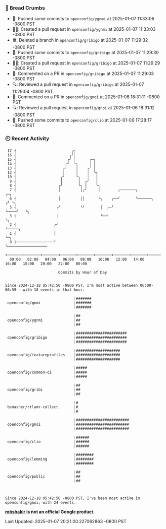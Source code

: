 ### 🍞 Bread Crumbs

 * 🚢: Pushed some commits to `openconfig/ygnmi` at 2025-01-07 11:33:06 -0800 PST
 * ✍🏼: Created a pull request in `openconfig/ygnmi` at 2025-01-07 11:33:03 -0800 PST
 * 🗑: Deleted a branch in `openconfig/gribigo` at 2025-01-07 11:29:32 -0800 PST
 * 🚢: Pushed some commits to `openconfig/gribigo` at 2025-01-07 11:29:30 -0800 PST
 * ✍🏼: Created a pull request in `openconfig/gribigo` at 2025-01-07 11:29:29 -0800 PST
 * 💬: Commented on a PR in  `openconfig/gribigo` at 2025-01-07 11:29:03 -0800 PST
 * 🔍: Reviewed a pull request in  `openconfig/gribigo` at 2025-01-07 11:29:04 -0800 PST
 * 💬: Commented on a PR in  `openconfig/gnoi` at 2025-01-06 18:31:11 -0800 PST
 * 🔍: Reviewed a pull request in  `openconfig/gnoi` at 2025-01-06 18:31:12 -0800 PST
 * 🚢: Pushed some commits to `openconfig/clio` at 2025-01-06 17:28:17 -0800 PST

### 🕘 Recent Activity
```
 17 ┼                         ╭╮
 16 ┤                        ╭╯│
 15 ┤                       ╭╯ │      ╭─╮
 14 ┤                      ╭╯  ╰╮     │ │
 13 ┤                     ╭╯    │    ╭╯ │
 12 ┤                     │     │    │  ╰╮
 10 ┤                    ╭╯     ╰╮   │   │
  9 ┤                    │       │  ╭╯   │
  8 ┤                   ╭╯       ╰╮ │    ╰╮
  7 ┤                   │         │╭╯     │        ╭───────╮            ╭─╮
  6 ┤                   │         ││      ╰╮    ╭──╯       ╰──────╮    ╭╯ ╰╮
  5 ┤                  ╭╯         ╰╯       │  ╭─╯                 ╰────╯   ╰╮
  3 ┤                  │                   ╰──╯                             ╰╮
  2 ┤                 ╭╯                                                     ╰─────╮
  1 ┤                 │                                                            ╰─╮
  0 ┼─────────────────╯                                                              ╰──────────────────
    +───────+───────+───────+───────+───────+───────+───────+───────+───────+───────+───────+───────+────
  00:00   02:00   04:00   06:00   08:00   10:00   12:00   14:00   16:00   18:00   20:00   22:00   00:00   

						Commits by Hour of Day


Since 2024-12-18 05:42:50 -0800 PST, I'm most active between 06:00-06:59 - with 18 events in that hour.

```



```
                               |#######
 openconfig/gnmi               |#######
                               |#######

                               |##
 openconfig/ygnmi              |##
                               |##

                               |#######################
 openconfig/gribigo            |#######################
                               |#######################

                               |####################
 openconfig/featureprofiles    |####################
                               |####################

                               |#####
 openconfig/common-ci          |#####
                               |#####

                               |##
 openconfig/gribi              |##
                               |##

                               |#
 bemasher/rtlamr-collect       |#
                               |#

                               |########################
 openconfig/gnoi               |########################
                               |########################

                               |######
 openconfig/clio               |######
                               |######

                               |########
 openconfig/lemming            |########
                               |########

                               |##
 openconfig/public             |##
                               |##



Since 2024-12-18 05:42:50 -0800 PST, I've been most active in openconfig/gnoi, with 24 events.

```
**[robshakir](mailto:robjs@google.com) is not an official Google product.**  


Last Updated: 2025-01-07 20:21:00.227062863 -0800 PST
